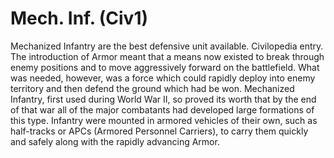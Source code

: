 # Mech. Inf. (Civ1)

Mechanized Infantry are the best defensive unit available.
Civilopedia entry.
The introduction of Armor meant that a means now existed to break through enemy positions and to move aggressively forward on the battlefield. What was needed, however, was a force which could rapidly deploy into enemy territory and then defend the ground which had be won. Mechanized Infantry, first used during World War II, so proved its worth that by the end of that war all of the major combatants had developed large formations of this type. Infantry were mounted in armored vehicles of their own, such as half-tracks or APCs (Armored Personnel Carriers), to carry them quickly and safely along with the rapidly advancing Armor.